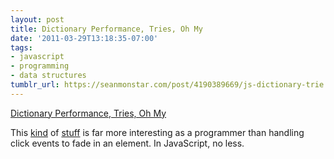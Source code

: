 ```yaml
---
layout: post
title: Dictionary Performance, Tries, Oh My
date: '2011-03-29T13:18:35-07:00'
tags:
- javascript
- programming
- data structures
tumblr_url: https://seanmonstar.com/post/4190389669/js-dictionary-trie
---
```

[Dictionary Performance, Tries, Oh My](http://ejohn.org/blog/revised-javascript-dictionary-search/)  

This [kind](http://ejohn.org/blog/dictionary-lookups-in-javascript/) of [stuff](http://ejohn.org/blog/javascript-trie-performance-analysis/) is far more interesting as a programmer than handling click events to fade in an element. In JavaScript, no less.

